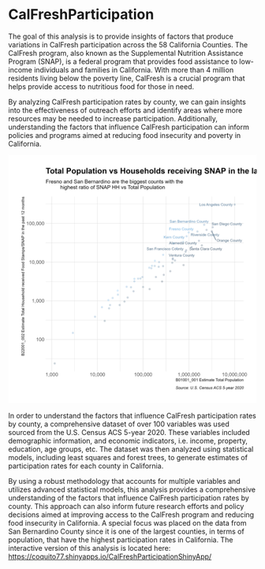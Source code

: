
# CalFreshParticipation

<!-- badges: start -->
<!-- badges: end -->

The goal of this analysis is to provide insights of factors that produce variations in CalFresh participation across the 58 California Counties. The CalFresh program, also known as the Supplemental Nutrition Assistance Program (SNAP), is a federal program that provides food assistance to low-income individuals and families in California. With more than 4 million residents living below the poverty line, CalFresh is a crucial program that helps provide access to nutritious food for those in need.

By analyzing CalFresh participation rates by county, we can gain insights into the effectiveness of outreach efforts and identify areas where more resources may be needed to increase participation. Additionally, understanding the factors that influence CalFresh participation can inform policies and programs aimed at reducing food insecurity and poverty in California.

![Scatter Plot County Population vs Household SNAP.](plots/county_Vs_snapHH.png)

In order to understand the factors that influence CalFresh participation rates by county, a comprehensive dataset of over 100 variables was used sourced from the U.S. Census ACS 5-year 2020. These variables included demographic information, and economic indicators, i.e. income, property, education, age groups, etc. The dataset was then analyzed using statistical models, including least squares and forest trees, to generate estimates of participation rates for each county in California.

By using a robust methodology that accounts for multiple variables and utilizes advanced statistical models, this analysis provides a comprehensive understanding of the factors that influence CalFresh participation rates by county. This approach can also inform future research efforts and policy decisions aimed at improving access to the CalFresh program and reducing food insecurity in California. A special focus was placed on the data from San Bernardino County since it is one of the largest counties, in terms of population, that have the highest participation rates in California. The interactive version of this analysis is located here:  
  https://coquito77.shinyapps.io/CalFreshParticipationShinyApp/


